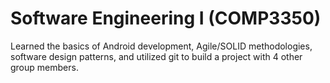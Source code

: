 # Software Engineering I (COMP3350)
Learned the basics of Android development, Agile/SOLID methodologies, software design patterns, and utilized git to build a project with 4 other group members. 
